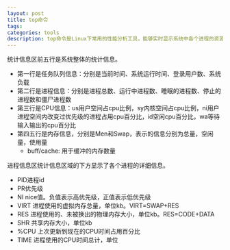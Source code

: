 ```yaml
---
layout: post
title: top命令
tags:
categories: tools
description: top命令是Linux下常用的性能分析工具，能够实时显示系统中各个进程的资源占用状况，类似于Windows的任务管理器。
---
```


统计信息区前五行是系统整体的统计信息。
* 第一行是任务队列信息：分别是当前时间、系统运行时间、登录用户数、系统负载
* 第二行是进程信息：分别是进程总数、运行中进程数、睡眠的进程数、停止的进程数和僵尸进程数
* 第三行是CPU信息：us用户空间占cpu比例，sy内核空间占cpu比例，ni用户进程空间内改变过优先级的进程占用cpu百分比，id空闲cpu百分比，wa等待输入输出的cpu百分比
* 第四五行是内存信息，分别是Men和Swap，表示的信息分别为总量，空闲量，使用量
	* buff/cache: 用于缓冲的内存数量

进程信息区统计信息区域的下方显示了各个进程的详细信息。
* PID进程id
* PR优先级
* NI	nice值。负值表示高优先级，正值表示低优先级
* VIRT	进程使用的虚拟内存总量，单位kb。VIRT=SWAP+RES
* RES	进程使用的、未被换出的物理内存大小，单位kb。RES=CODE+DATA
* SHR	共享内存大小，单位kb
* %CPU	上次更新到现在的CPU时间占用百分比
* TIME	进程使用的CPU时间总计，单位